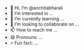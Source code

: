 - 👋 Hi, I’m @anchitabharali
- 👀 I’m interested in ...
- 🌱 I’m currently learning ...
- 💞️ I’m looking to collaborate on ...
- 📫 How to reach me ...
- 😄 Pronouns: ...
- ⚡ Fun fact: ...

<!---
anchitabharali/anchitabharali is a ✨ special ✨ repository because its `README.md` (this file) appears on your GitHub profile.
You can click the Preview link to take a look at your changes.
--->
